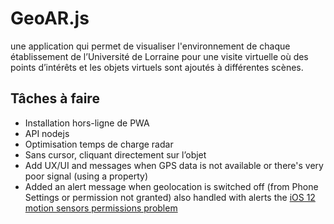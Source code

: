 # GeoAR.js

une application qui permet de visualiser l'environnement de chaque établissement de l’Université de Lorraine pour une visite virtuelle où des points d’intérêts et les objets virtuels sont ajoutés à différentes scènes.

## Tâches à faire
- Installation hors-ligne de PWA
- API nodejs
- Optimisation temps de charge radar
- Sans cursor, cliquant directement sur l’objet
- Add UX/UI and messages when GPS data is not available or there's very poor signal (using a property)
- Added an alert message when geolocation is switched off (from Phone Settings or permission not granted) also handled with alerts the [iOS 12 motion sensors permissions problem](https://www.macrumors.com/2019/02/04/ios-12-2-safari-motion-orientation-access-toggle/)

